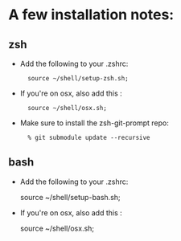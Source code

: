 # A few installation notes:


## zsh

* Add the following to your .zshrc:

        source ~/shell/setup-zsh.sh;

* If you're on osx, also add this :

        source ~/shell/osx.sh;

* Make sure to install the zsh-git-prompt repo:
    
        % git submodule update --recursive


## bash

* Add the following to your .zshrc:

    source ~/shell/setup-bash.sh;

* If you're on osx, also add this :

    source ~/shell/osx.sh;


